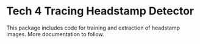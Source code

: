# Tech 4 Tracing Headstamp Detector

This package includes code for training and extraction of headstamp images.  More documentation to follow.